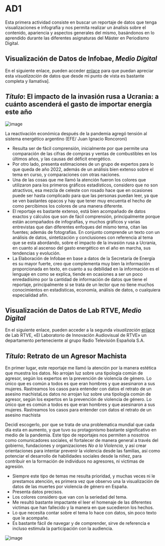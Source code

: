 # AD1

Esta primera actividad consiste en buscar un reportaje de datos que tenga visualizaciones e infografía y nos permita realizar un ánalisis sobre el contenido, apariencia y aspectos generales del mismo, basándonos en lo aprendido durante las diferentes asignaturas del Máster en Periodismo Digital. 

## Visualización de Datos de Infobae, *Medio Digital*

En el siguiente enlace, pueden acceder [enlace](https://www.infobae.com/politica/2022/04/10/el-impacto-de-la-invasion-rusa-a-ucrania-a-cuanto-ascendera-el-gasto-de-importar-energia-este-ano/.) para que puedan apreciar esta *visualización* de datos que desde mi punto de vista es bastante completa y llamativa].

## *Título*: El impacto de la invasión rusa a Ucrania: a cuánto ascenderá el gasto de importar energía este año

![image](https://user-images.githubusercontent.com/107210409/173515075-89884367-a627-4367-9d17-c8d4fdd304ed.png)

La reactivación económica después de la pandemia agregó tensión al sistema energético argentino (EFE/ Juan Ignacio Roncoroni)



- Resulta ser de fácil comprensión, inicialmente por que permite una comparación de las cifras de compras y ventas de combustibles en los últimos años, y las causas del déficit energético.
-  Por otro lado, presenta estimaciones de un grupo de expertos para lo que queda de año 2022, además de un análisis bien extenso sobre el tema en curso, y comparaciones con otras naciones. 
- Una de las cosas que me llamó la atención fueron los colores que utilizaron para los primeros gráficos estadísticos, considero que no son atractivos, esa mezcla de celeste con rosado hace que en ocasiones puede ser hasta complicado para que las personas puedan leer, ya que se ven bastantes opacos y hay que tener muy encuenta el hecho de como percibimos los colores de una manera diferente. 
- El reportaje es bastante extenso, está bien acompañado de datos exactos y cálculos que son de fácil comprensión, principalmente porque están acompañados de infografías, y muchos gráficos y varias entrevistas que dan diferentes enfoques del mismo tema, citan las fuentes; además de fotografías. En conjunto comprende un texto con un análisis de datos, sintetización y conclusiones con referencia al tema que se esta abordando, sobre el impacto de la invasión rusa a Ucrania, en cuanto al ascenso del gasto energético en el año en marcha, sus tendencias y evolución.
- La Elaboración de Infobae en base a datos de la Secretaría de Energía es su mayor fuerte, creo que complementa muy bien la información proporcionada en texto, en cuanto a su debilidad en la información es el lenguaje en como se explica, tiende en ocasiones a ser un poco enredadísimo  por la cantidad de información de datos que tiene el reportaje, principalmente si se trata de un lector que no tiene muchos conocimientos en estadísticas, economía, análisis de datos, o cualquiera especialidad afín. 

## Visualización de Datos de Lab RTVE, *Medio Digital*

En el siguiente enlace, pueden acceder a la segunda *visualización* [enlace](https://www.infobae.com/politica/2022/04/10/el-impacto-de-la-invasion-rusa-a-ucrania-a-cuanto-ascendera-el-gasto-de-importar-energia-este-ano/.) de Lab RTVE, «El Laboratorio de Innovación Audiovisual de RTVE» un departamento perteneciente al grupo Radio Televisión Española S.A. 


## *Título*: Retrato de un Agresor Machista


En primer lugar, este reportaje me llamó la atención por la manera estética que muestra los datos. No arrojan luz sobre una tipología común de agresor, según los expertos en la prevención de violencia de género. Lo único que es común a todos es que eran hombres y que asesinaron a sus mujeres. Rastreamos los casos para entender con datos el retrato de un asesino machistaLos datos no arrojan luz sobre una tipología común de agresor, según los expertos en la prevención de violencia de género. Lo único que es común a todos es que eran hombres y que asesinaron a sus mujeres. Rastreamos los casos para entender con datos el retrato de un asesino machista

Decidí escogerlo, por que se trata de una problematica mundial que cada día esta en aumento, y que tuvo su protagonismo bastante significativo en medio de la pandemia. Este tipo de reportajes nos permiten a nosotros como comunicadores sociales, el fortalecer de manera general a través del gobierno, fundaciones y organizaciones *No a la Violencia*, y así crear orientaciones para intentar prevenir la violencia desde las familias, así como potenciar el desarrollo de habilidades sociales desde la niñez, para contribuir en la formación de individuos no agresores, ni victimas de agresión.
- Siempre este tipo de temas me resulta prioridad, y muchas veces ni le prestamos atención, es primera vez que observo una la visualización de datos de las muertes por violencia de género en España.
- Presenta datos precisos.
- Los colores considero que van con la seriedad del tema.
- Me resultó bastante impactante el leer el homenaje de las diferentes victimas que han fallecido y la manera en que sucedieron los hechos.
- Lo que necesita contar sobre el tema lo hace con datos, sin poco texto que le acompañe.
- Es bastante fácil de navegar y de comprender, sirve de referencia e incluso estimula la participación con la audiencia.


![image](https://user-images.githubusercontent.com/107210409/173514565-3b2773d6-751c-4f79-8cea-0896b53e232a.png)
